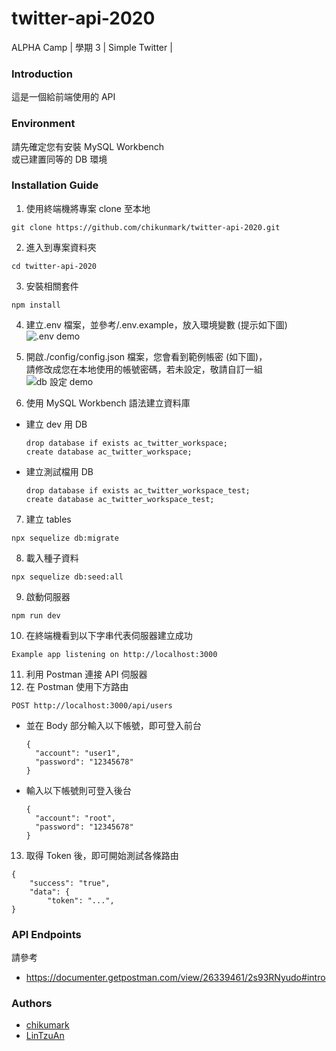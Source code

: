 # twitter-api-2020

ALPHA Camp | 學期 3 | Simple Twitter |

### Introduction

這是一個給前端使用的 API

### Environment

請先確定您有安裝 MySQL Workbench  
或已建置同等的 DB 環境

### Installation Guide

1. 使用終端機將專案 clone 至本地

```
git clone https://github.com/chikunmark/twitter-api-2020.git
```

2. 進入到專案資料夾

```
cd twitter-api-2020
```

3. 安裝相關套件

```
npm install
```

4. 建立.env 檔案，並參考/.env.example，放入環境變數 (提示如下圖)
   ![.env demo](readme_pics/env-demo.jpg)

5. 開啟./config/config.json 檔案，您會看到範例帳密 (如下圖)，  
   請修改成您在本地使用的帳號密碼，若未設定，敬請自訂一組
   ![db 設定 demo](readme_pics/db-setting-demo.jpg)

6. 使用 MySQL Workbench 語法建立資料庫

- 建立 dev 用 DB
  ```
  drop database if exists ac_twitter_workspace;
  create database ac_twitter_workspace;
  ```
- 建立測試檔用 DB
  ```
  drop database if exists ac_twitter_workspace_test;
  create database ac_twitter_workspace_test;
  ```

7. 建立 tables

```
npx sequelize db:migrate
```

8. 載入種子資料

```
npx sequelize db:seed:all
```

9. 啟動伺服器

```
npm run dev
```

10. 在終端機看到以下字串代表伺服器建立成功

```
Example app listening on http://localhost:3000
```

11. 利用 Postman 連接 API 伺服器
12. 在 Postman 使用下方路由

```
POST http://localhost:3000/api/users
```

- 並在 Body 部分輸入以下帳號，即可登入前台

  ```
  {
    "account": "user1",
    "password": "12345678"
  }
  ```

- 輸入以下帳號則可登入後台
  ```
  {
    "account": "root",
    "password": "12345678"
  }
  ```

13. 取得 Token 後，即可開始測試各條路由

```
{
    "success": "true",
    "data": {
        "token": "...",
}
```

### API Endpoints

請參考

- https://documenter.getpostman.com/view/26339461/2s93RNyudo#intro

### Authors

- [chikumark](https://github.com/chikunmark)
- [LinTzuAn](https://github.com/LinTzuAn)
